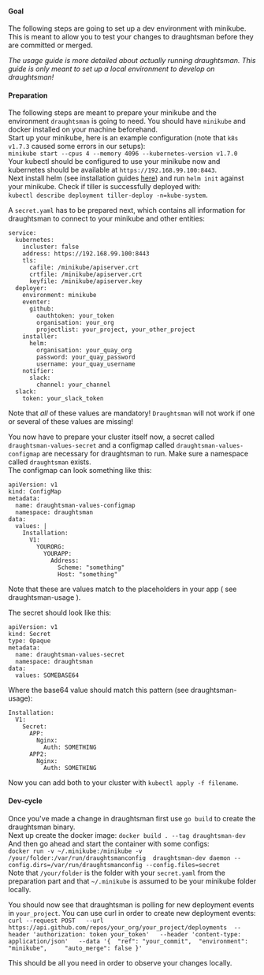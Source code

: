 #### Goal
The following steps are going to set up a dev environment with minikube. This is meant to allow you to test your changes to draughtsman before they are committed or merged.

*The usage guide is more detailed about actually running draughtsman. This guide is only meant to set up a local environment to develop on draughtsman!*

#### Preparation

The following steps are meant to prepare your minikube and the environment `draughtsman` is going to need. You should have `minikube` and docker installed on your machine beforehand.  
Start up your minikube, here is an example configuration (note that `k8s v1.7.3` caused some errors in our setups):  
`minikube start --cpus 4 --memory 4096 --kubernetes-version v1.7.0`  
Your kubectl should be configured to use your minikube now and kubernetes should be available at `https://192.168.99.100:8443`.  
Next install helm (see installation guides [here](https://github.com/kubernetes/helm/blob/master/docs/install.md)) and run `helm init` against your minikube. Check if tiller is successfully deployed with:  
 `kubectl describe deployment tiller-deploy -n=kube-system`.

A `secret.yaml` has to be prepared next, which contains all information for draughtsman to connect to your minikube and other entities:
```
service:
  kubernetes:
    incluster: false
    address: https://192.168.99.100:8443
    tls:
      cafile: /minikube/apiserver.crt
      crtfile: /minikube/apiserver.crt
      keyfile: /minikube/apiserver.key
  deployer:
    environment: minikube
    eventer:
      github:
        oauthtoken: your_token
        organisation: your_org
        projectlist: your_project, your_other_project
    installer:
      helm:
        organisation: your_quay_org
        password: your_quay_password
        username: your_quay_username
    notifier:
      slack:
        channel: your_channel
  slack:
    token: your_slack_token
```
Note that *all* of these values are mandatory! `Draughtsman` will not work if one or several of these values are missing!

You now have to prepare your cluster itself now, a secret called `draughtsman-values-secret` and a configmap called `draughtsman-values-configmap` are necessary for draughtsman to run. Make sure a namespace called `draughtsman` exists.  
 The configmap can look something like this:
```
apiVersion: v1
kind: ConfigMap
metadata:
  name: draughtsman-values-configmap
  namespace: draughtsman
data:
  values: |
    Installation:
      V1:
        YOURORG:
          YOURAPP:
            Address:
              Scheme: "something"
              Host: "something"
```
Note that these are values match to the placeholders in your app ( see draughtsman-usage ).

The secret should look like this:
```
apiVersion: v1
kind: Secret
type: Opaque
metadata:
  name: draughtsman-values-secret
  namespace: draughtsman
data:
  values: SOMEBASE64
```
Where the base64 value should match this pattern (see draughtsman-usage):
```
Installation:
  V1:
    Secret:
      APP:
        Nginx:
          Auth: SOMETHING
      APP2:
        Nginx:
          Auth: SOMETHING
```
Now you can add both to your cluster with `kubectl apply -f filename`.

#### Dev-cycle
Once you've made a change in draughtsman first use `go build` to create the draughtsman binary.  
Next up create the docker image: `docker build . --tag draughtsman-dev`  
And then go ahead and start the container with some configs:  
`docker run -v ~/.minikube:/minikube -v /your/folder:/var/run/draughtsmanconfig  draughtsman-dev daemon --config.dirs=/var/run/draughtsmanconfig --config.files=secret`  
Note that `/your/folder` is the folder with your `secret.yaml` from the preparation part and that `~/.minikube` is assumed to be your minikube folder locally.  

You should now see that draughtsman is polling for new deployment events in `your_project`. You can use curl in order to create new deployment events:  
`curl --request POST   --url https://api.github.com/repos/your_org/your_project/deployments  --header 'authorization: token your_token'   --header 'content-type: application/json'   --data '{  "ref": "your_commit",  "environment": "minikube",     "auto_merge": false }'`  

This should be all you need in order to observe your changes locally.


